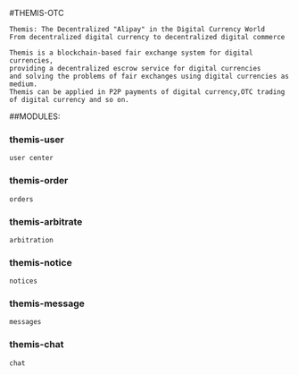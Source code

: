 #THEMIS-OTC
```
Themis: The Decentralized "Alipay" in the Digital Currency World
From decentralized digital currency to decentralized digital commerce

Themis is a blockchain-based fair exchange system for digital currencies,
providing a decentralized escrow service for digital currencies
and solving the problems of fair exchanges using digital currencies as medium.
Themis can be applied in P2P payments of digital currency,OTC trading of digital currency and so on.
```

##MODULES:
### themis-user 
```
user center
```

### themis-order 
```
orders 
```

### themis-arbitrate 
```
arbitration
```

### themis-notice 
```
notices
```

### themis-message 
```
messages
```

### themis-chat 
```
chat
```
